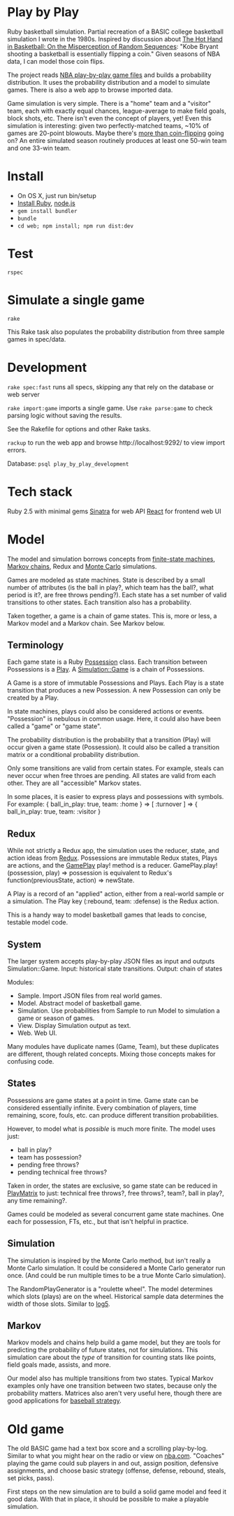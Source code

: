 Play by Play
============
Ruby basketball simulation. Partial recreation of a BASIC college basketball simulation I wrote in the 1980s. Inspired by discussion about [The Hot Hand in Basketball: On the Misperception of Random Sequences](http://bit.ly/1PkU2Qh): "Kobe Bryant shooting a basketball is essentially flipping a coin." Given seasons of NBA data, I can model those coin flips.

The project reads [NBA play-by-play game files](/) and builds a probability distribution. It uses the probability distribution and a model to simulate games. There is also a web app to browse imported data.

Game simulation is very simple. There is a "home" team and a "visitor" team, each with exactly equal chances, league-average to make field goals, block shots, etc. There isn't even the concept of players, yet! Even this simulation is interesting: given two perfectly-matched teams, ~10% of games are 20-point blowouts. Maybe there's [more than coin-flipping](http://www.sloansportsconference.com/?p=11265) going on? An entire simulated season routinely produces at least one 50-win team and one 33-win team.

Install
=======
 * On OS X, just run bin/setup
 * [Install Ruby](https://www.ruby-lang.org/en/documentation/installation/), [node.js](https://nodejs.org/en/download/)
 * `gem install bundler`
 * `bundle`
 * `cd web; npm install; npm run dist:dev`

Test
====
`rspec`

Simulate a single game
======================
`rake`

This Rake task also populates the probability distribution from three sample games in spec/data.

Development
===========
`rake spec:fast` runs all specs, skipping any that rely on the database or web server

`rake import:game` imports a single game. Use `rake parse:game` to check parsing logic without saving the results.

See the Rakefile for options and other Rake tasks.

`rackup` to run the web app and browse http://localhost:9292/ to view import errors.

Database: `psql play_by_play_development`

Tech stack
==========
Ruby 2.5 with minimal gems
[Sinatra](http://www.sinatrarb.com/) for web API
[React](https://facebook.github.io/react/) for frontend web UI

Model
=====
The model and simulation borrows concepts from [finite-state machines](https://en.wikipedia.org/wiki/Finite-state_machine), [Markov chains](https://en.wikipedia.org/wiki/Markov_chain), Redux and [Monte Carlo](https://en.wikipedia.org/wiki/Monte_Carlo_method) simulations.

Games are modeled as state machines. State is described by a small number of attributes (is the ball in play?, which team has the ball?, what period is it?, are free throws pending?). Each state has a set number of valid transitions to other states. Each transition also has a probability.

Taken together, a game is a chain of game states. This is, more or less, a Markov model and a Markov chain. See Markov below.

Terminology
-----------
Each game state is a Ruby [Possession](lib/play_by_play/model/possession.rb) class. Each transition between Possessions is a [Play](lib/play_by_play/model/play.rb). A [Simulation::Game](lib/play_by_play/simulation/game.rb) is a chain of Possessions.

A Game is a store of immutable Possessions and Plays. Each Play is a state transition that produces a new Possession. A new Possession can only be created by a Play.

In state machines, plays could also be considered actions or events. "Possession" is  nebulous in common usage. Here, it could also have been called a "game" or "game state".

The probability distribution is the probability that a transition (Play) will occur given a game state (Possession). It could also be called a transition matrix or a conditional probability distribution.

Only some transitions are valid from certain states. For example, steals can never occur when free throes are pending. All states are valid from each other. They are all "accessible" Markov states.

In some places, it is easier to express plays and possessions with symbols. For example: { ball_in_play: true, team: :home } => [ :turnover ] => { ball_in_play: true, team: :visitor }

Redux
-----
While not strictly a Redux app, the simulation uses the reducer, state, and action ideas from [Redux](http://redux.js.org/docs/basics/Reducers.html). Possessions are immutable Redux states, Plays are actions, and the [GamePlay](lib/play_by_play/model/game_play.rb) play! method is a reducer. GamePlay.play!(possession, play) => possession is equivalent to Redux's function(previousState, action) => newState.

A Play is a record of an "applied" action, either from a real-world sample or a simulation. The Play key (:rebound, team: :defense) is the Redux action.

This is a handy way to model basketball games that leads to concise, testable model code.

System
------
The larger system accepts play-by-play JSON files as input and outputs Simulation::Game.
Input: historical state transitions. Output: chain of states

Modules:
 * Sample. Import JSON files from real world games.
 * Model. Abstract model of basketball game.
 * Simulation. Use probabilities from Sample to run Model to simulation a game or season of games.
 * View. Display Simulation output as text.
 * Web. Web UI.

Many modules have duplicate names (Game, Team), but these duplicates are different, though related concepts. Mixing those concepts makes for confusing code.

States
------
Possessions are game states at a point in time. Game state can be considered essentially infinite. Every combination of players, time remaining, score, fouls, etc. can produce different transition probabilities.

However, to model what is _possible_ is much more finite. The model uses just:
 * ball in play?
 * team has possession?
 * pending free throws?
 * pending technical free throws?

Taken in order, the states are exclusive, so game state can be reduced in [PlayMatrix](lib/play_by_play/model/play_matrix.rb) to just: technical free throws?, free throws?, team?, ball in play?, any time remaining?.

Games could be modeled as several concurrent game state machines. One each for possession, FTs, etc., but that isn't helpful in practice.

Simulation
----------
The simulation is inspired by the Monte Carlo method, but isn't really a Monte Carlo simulation. It could be considered a Monte Carlo generator run once. (And could be run multiple times to be a true Monte Carlo simulation).

The RandomPlayGenerator is a "roulette wheel". The model determines which slots (plays) are on the wheel. Historical sample data determines the width of those slots. Similar to [log5](https://web.archive.org/web/20140123014747/http://www.chancesis.com/2010/10/03/the-origins-of-log5).

Markov
------
Markov models and chains help build a game model, but they are tools for predicting the probability of future states, not for simulations. This simulation care about the *type* of transition for counting stats like points, field goals made, assists, and more.

Our model also has multiple transitions from two states. Typical Markov examples only have one transition between two states, because only the probability matters. Matrices also aren't very useful here, though there are good applications for [baseball strategy](http://www.pankin.com/markov/theory.htm).

Old game
========
The old BASIC game had a text box score and a scrolling play-by-log. Similar to what you might hear on the radio or view on [nba.com](http://stats.nba.com/game/#!/20160108/playbyplay/#qtr1). "Coaches" playing the game could sub players in and out, assign position, defensive assignments, and choose basic strategy (offense, defense, rebound, steals, set picks, pass).

First steps on the new simulation are to build a solid game model and feed it good data. With that in place, it should be possible to make a playable simulation.
